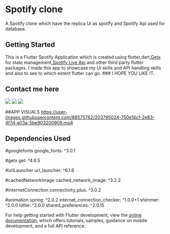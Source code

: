 # Spotify clone

A Spotify clone which have the replica Ui as spotify and Spotify Api used for database.

## Getting Started

This is a Flutter Spotify Application which is created using flutter,dart,[Getx](https://pub.dev/packages/get) for state management,[Spotify Live Api](https://developer.spotify.com/documentation/web-api/reference/#/) and other third party flutter packages. I made this app to showcase my Ui skills and API handling skills and also to see to which extent flutter can go. ### I HOPE YOU LIKE IT.

 ## Contact me here
 [<img src="https://img.shields.io/badge/Gmail-D14836?style=for-the-badge&logo=gmail&logoColor=white" />](joshi.chetan.work@gmail.com)
  [<img src="https://img.shields.io/badge/LinkedIn-0077B5?style=for-the-badge&logo=linkedin&logoColor=white" />](https://www.linkedin.com/in/chetan-joshi-216178250/)
 [<img src="https://img.shields.io/badge/GitHub-100000?style=for-the-badge&logo=github&logoColor=white" />](https://github.com/Codeclopedia)
 	

##APP VISUALS
https://user-images.githubusercontent.com/88575762/203795024-750e16cf-2e83-4f7d-a03a-5be903200909.mp4
 
 ## Dependencies Used


  #googlefonts
  google_fonts: ^3.0.1

  #getx
  get: ^4.6.5

  #urlLauncher
  url_launcher: ^6.1.6

  #cachedNetworkImage
  cached_network_image: ^3.2.2

  #internetConnection
  connectivity_plus: ^3.0.2

  #animation
  spring: ^2.0.2
  internet_connection_checker: ^1.0.0+1
  shimmer: ^2.0.0
  lottie: ^2.0.0
  shared_preferences: ^2.0.15


For help getting started with Flutter development, view the
[online documentation](https://docs.flutter.dev/), which offers tutorials,
samples, guidance on mobile development, and a full API reference.
